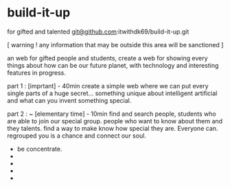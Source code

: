 # build-it-up
for gifted and talented
git@github.com:itwithdk69/build-it-up.git

[ warning ! any information that may be outside this area will be sanctioned ]

an web for gifted people and students, create a web for showing every things about how can be our future planet, with technology and interesting features in progress. 

part 1 : [imprtant] - 40min
create a simple web where we can put every single parts of a huge secret... 
something unique about intelligent artificial and what can you invent something special.

part 2 : ~ [elementary time] - 10min 
find and search people, students who are able to join our special group. people who want to know about them and they talents. 
find a way to make know how special they are. Everyone can. regrouped you is a chance and connect our soul. 

+ be concentrate. 
+
+
+
+

